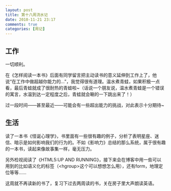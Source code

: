 ```yaml
---
layout: post
title: 第十八周流水记
date: 2010-11-21 23:17
comments: true
categories: [周记]
---
```

<h2>工作</h2>
一切顺利。

在《怎样阅读一本书》后面有同学留言把主动读书的意义延伸到工作上了，他说“在工作中做超越你能力的…”，我觉得很有道理。温水煮青蛙，如果积极一点看，最后青蛙就成了很耐热的青蛙啦~（话说一个朋友说，温水煮青蛙是一个错误的寓言，水温到达一定程度之后，青蛙就会唰的一下跳出来了！）

过一段时间——甚至最近——可能会有一些超出能力的挑战，对此表示十分期待~
<h2>生活</h2>
读了一本书《怪诞心理学》，书里面有一些很有趣的例子，分析了表明星座、迷信、暗示是如何影响我们的行为的。不如《影响力》总结的那么系统，属于很有趣的一本书，读起来像故事集一样，毫无压力。

另外检视阅读了《HTML5:UP AND RUNNING》，接下来会在博客中用一些可以用到的比如语义化的标签（&lt;hgroup&gt;这个可以想想怎么用），还有form，地理定位等等……

这周就不再读新的书了，复习下过去两周读的书，关在房子里大声朗读英语。

